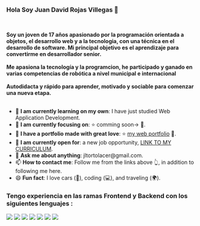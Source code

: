 ### Hola Soy Juan David Rojas Villegas 👋

<div>
    <div align=left>
        <br>
        <p>
            <strong>
                Soy un joven de 17 años apasionado por la programación orientada a objetos, el desarrollo web y a la tecnologia, con una técnica en el desarrollo de software. Mi principal objetivo es el aprendizaje para convertirme en desarrollador senior.<br><br>
                Me apasiona la tecnología y la programcion, he participado y ganado en varias competencias de robótica a nivel municipal e internacional <br><br>
                Autodidacta y rápido para aprender, motivado y sociable para comenzar una nueva etapa.<br><br>
            </strong>
        </p>
        <ul>
            <li>🌱 <b>I am currently learning on my own</b>: I have just studied Web Application Development.</li>
            <li>🎯 <b>I am currently focusing on</b>: ⭐️ comming soon-> 🤩.</li>
            <li>🎈 <b>I have a portfolio made with great love</b>: ⭐️ <a href="https://imjoselu.github.io/PortfolioWebDeveloper/">my web portfolio</a> 🧨.</li>
            <li>🤔 <b>I am currently open for</b>: a new job opportunity, <a href="https://www.canva.com/design/DAFriXOwd90/bL780IttZ4nGzyfpSjJxoA/view?utm_content=DAFriXOwd90&utm_campaign=designshare&utm_medium= link&utm_source=publishsharelink">LINK TO MY CURRICULUM</a >.</li>
            <li>💬 <b>Ask me about anything</b>: jltortolacer@gmail.com.</li>
            <li>📫 <b>How to contact me</b>: Follow me from the links above 👆, in addition to following me here.</li>
            <li>😄 <b>Fun fact</b>: I love cars (🚗), coding (💻), and traveling (🌍).</li>
        </ul>
    </div>
   
### Tengo experiencia en las ramas Frontend y Backend con los siguientes lenguajes : 
![](https://img.shields.io/badge/JavaScript-F7DF1E?style=for-the-badge&logo=javascript&logoColor=black)
![](https://img.shields.io/badge/HTML5-E34F26?style=for-the-badge&logo=html5&logoColor=white)
![](https://img.shields.io/badge/CSS3-1572B6?style=for-the-badge&logo=css3&logoColor=white)
![](https://img.shields.io/badge/MySQL-4479A1?style=for-the-badge&logo=mysql&logoColor=white)
![](https://img.shields.io/badge/Jira-0052CC?style=for-the-badge&logo=jira&logoColor=white)
![](https://img.shields.io/badge/PHP-777BB4?style=for-the-badge&logo=php&logoColor=white)
![](https://img.shields.io/badge/Laravel-FF2D20?style=for-the-badge&logo=laravel&logoColor=white)
